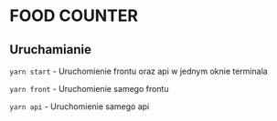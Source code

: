 # FOOD COUNTER

## Uruchamianie

`yarn start` - Uruchomienie frontu oraz api w jednym oknie terminala

`yarn front` - Uruchomienie samego frontu

`yarn api` - Uruchomienie samego api
